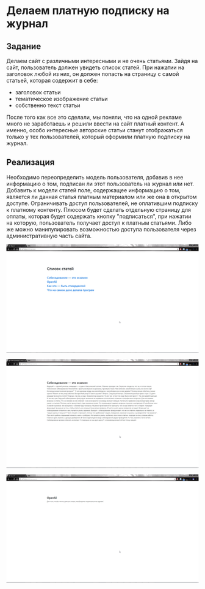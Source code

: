 # Делаем платную подписку на журнал

## Задание

Делаем сайт с различными интересными и не очень статьями. Зайдя на сайт, пользователь должен увидеть список статей.
При нажатии на заголовок любой из них, он должен попасть на страницу с самой статьей, которая содержит в себе:
* заголовок статьи
* тематическое изображение статьи
* собственно текст статьи

После того как все это сделали, мы поняли, что на одной рекламе много не заработаешь и решили ввести на сайт платный контент.
А именно, особо интересные авторские статьи станут отображаться только у тех пользователей, который оформили платную подписку на журнал.


## Реализация

Необходимо переопределить модель пользователя, добавив в нее информацию о том, подписан ли этот пользователь на журнал или нет.
Добавить к модели статей поле, содержащее информацию о том, является ли данная статья платным материалом или же она в открытом доступе.
Ограничивать доступ пользователей, не оплатившим подписку к платному контенту.
Плюсом будет сделать отдельную страницу для оплаты, которая будет содержать кнопку "подписаться", при нажатии на которую, пользователь
получает доступ к платным статьями. Либо же можно манипулировать возможностью доступа пользователя через административную часть сайта.

![Список статей](./res/articles.png)

![Страница с беслплатной статьей](./res/free_article.png)

![Страница с платной статьей](./res/paid_article.png)